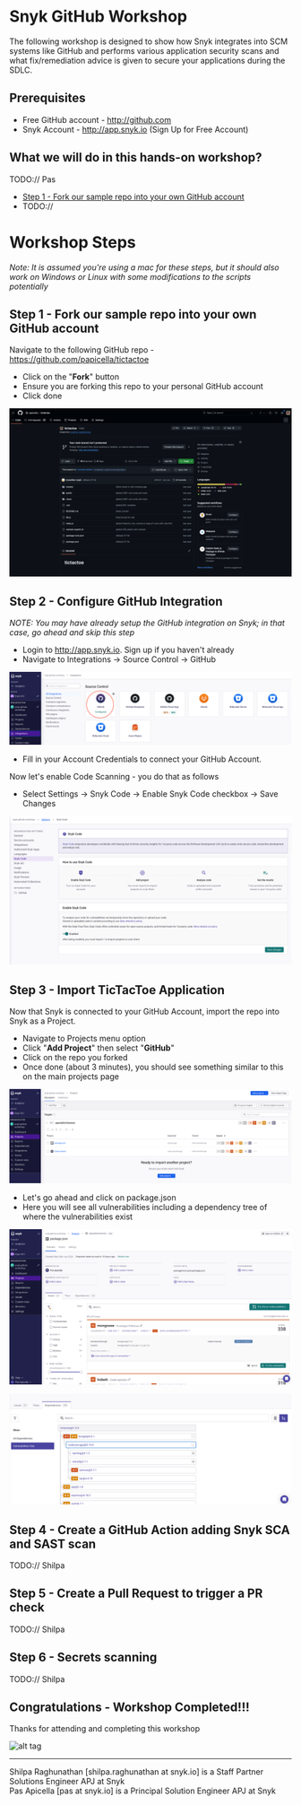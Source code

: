 # Snyk GitHub Workshop

The following workshop is designed to show how Snyk integrates into SCM systems like GitHub and performs various application security scans and what fix/remediation advice is given to secure your applications during the SDLC.

## Prerequisites

* Free GitHub account - http://github.com
* Snyk Account  - http://app.snyk.io (Sign Up for Free Account)

## What we will do in this hands-on workshop?

TODO:// Pas

* [Step 1 - Fork our sample repo into your own GitHub account](#step-1---fork-our-sample-repo-into-your-own-github-account)
* TODO://

# Workshop Steps

_Note: It is assumed you're using a mac for these steps, but it should also work on Windows or Linux with some modifications to the scripts potentially_

## Step 1 - Fork our sample repo into your own GitHub account

Navigate to the following GitHub repo - https://github.com/papicella/tictactoe

* Click on the "**Fork**" button
* Ensure you are forking this repo to your personal GitHub account
* Click done

![](images/GH-workshop-1.png)

## Step 2 - Configure GitHub Integration

_NOTE: You may have already setup the GitHub integration on Snyk; in that case, go ahead and skip this step_

* Login to http://app.snyk.io. Sign up if you haven't already
* Navigate to Integrations -> Source Control -> GitHub

![](images/GH-workshop-5.png)

* Fill in your Account Credentials to connect your GitHub Account.

Now let's enable Code Scanning - you do that as follows

* Select Settings -> Snyk Code -> Enable Snyk Code checkbox -> Save Changes

![](images/GH-workshop-3.png)

## Step 3 - Import TicTacToe Application

Now that Snyk is connected to your GitHub Account, import the repo into Snyk as a Project.

* Navigate to Projects menu option
* Click "**Add Project**" then select "**GitHub**"
* Click on the repo you forked
* Once done (about 3 minutes), you should see something similar to this on the main projects page

![](images/GH-workshop-4.png)

* Let's go ahead and click on package.json 
* Here you will see all vulnerabilities including a dependency tree of where the vulnerabilities exist

![](images/GH-workshop-6.png)

![](images/GH-workshop-7.png)

## Step 4 - Create a GitHub Action adding Snyk SCA and SAST scan

TODO:// Shilpa

## Step 5 - Create a Pull Request to trigger a PR check 

TODO:// Shilpa

## Step 6 - Secrets scanning 

TODO:// Shilpa

## Congratulations - Workshop Completed!!!

Thanks for attending and completing this workshop

![alt tag](https://i.ibb.co/qJFDfWP/snyk-thumb.jpg)

<hr />
Shilpa Raghunathan [shilpa.raghunathan at snyk.io] is a Staff Partner Solutions Engineer APJ at Snyk <br />
Pas Apicella [pas at snyk.io] is a Principal Solution Engineer APJ at Snyk
